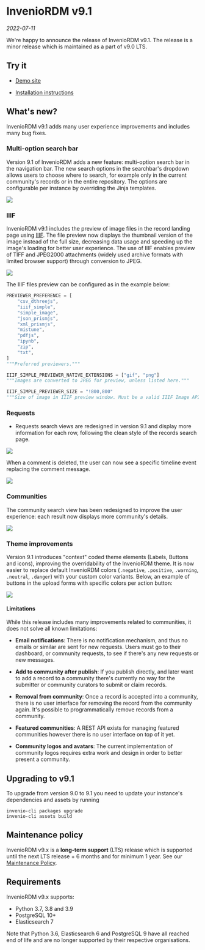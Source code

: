 # InvenioRDM v9.1

*2022-07-11*

We're happy to announce the release of InvenioRDM v9.1. The release is a minor release which is maintained as a part of v9.0 LTS.

## Try it

- [Demo site](https://inveniordm.web.cern.ch)

- [Installation instructions](https://inveniordm.docs.cern.ch/install/)

## What's new?

InvenioRDM v9.1 adds many user experience improvements and includes many bug fixes.

### Multi-option search bar

Version 9.1 of InvenioRDM adds a new feature: multi-option search bar in the navigation bar.
The new search options in the searchbar's dropdown allows users to choose where to search, for example only in the current community's records or in the entire repository.
The options are configurable per instance by overriding the Jinja templates.

![](img/../v9.1/multioption-search.png)

### IIIF

InvenioRDM v9.1 includes the preview of image files in the record landing page using [IIIF](https://iiif.io/).
The file preview now displays the thumbnail version of the image instead of the full size, decreasing data usage and speeding up the image's loading for better user experience.
The use of IIIF enables preview of TIFF and JPEG2000 attachments (widely used archive formats with limited browser support) through conversion to JPEG.

![](img/../v9.1/iiif.png)

The IIIF files preview can be configured as in the example below:

```python
PREVIEWER_PREFERENCE = [
    "csv_dthreejs",
    "iiif_simple",
    "simple_image",
    "json_prismjs",
    "xml_prismjs",
    "mistune",
    "pdfjs",
    "ipynb",
    "zip",
    "txt",
]
"""Preferred previewers."""

IIIF_SIMPLE_PREVIEWER_NATIVE_EXTENSIONS = ["gif", "png"]
"""Images are converted to JPEG for preview, unless listed here."""

IIIF_SIMPLE_PREVIEWER_SIZE = "!800,800"
"""Size of image in IIIF preview window. Must be a valid IIIF Image API size parameter."""

```

### Requests

* Requests search views are redesigned in version 9.1 and display more information for each row, following the clean style of the records search page.

![](img/../v9.1/requests.png)


When a comment is deleted, the user can now see a specific timeline event replacing the comment message.

![](img/../v9.1/comment-deletion.png)


### Communities

The community search view has been redesigned to improve the user experience: each result now displays more community's details.

![](img/../v9.1/communities.png)

### Theme improvements

Version 9.1 introduces "context" coded theme elements (Labels, Buttons and icons), improving the overridability of the InvenioRDM theme.
It is now easier to replace default InvenioRDM colors (`.negative`, `.positive`, `.warning`, `.neutral`, `.danger`) with your custom color variants.
Below, an example of buttons in the upload forms with specific colors per action button:

![](img/../v9.1/color-codes.png)


#### Limitations

While this release includes many improvements related to communities, it does not solve all known limitations:

- **Email notifications**: There is no notification mechanism, and thus no
  emails or similar are sent for new requests. Users must go to
  their dashboard, or community requests, to see if there's any new requests or
  new messages.

- **Add to community after publish**: If you publish directly, and later want
  to add a record to a community there's currently no way for the submitter or
  community curators to submit or claim records.

- **Removal from community**: Once a record is accepted into a community, there
  is no user interface for removing the record from the community again. It's
  possible to programmatically remove records from a community.

- **Featured communities**: A REST API exists for managing featured communities
  however there is no user interface on top of it yet.

- **Community logos and avatars**: The current implementation of community logos
  requires extra work and design in order to better present a community.

## Upgrading to v9.1

To upgrade from version 9.0 to 9.1 you need to update your instance's dependencies and assets by running
```shell
invenio-cli packages upgrade
invenio-cli assets build
```

## Maintenance policy

InvenioRDM v9.x is a **long-term support** (LTS) release which is supported until the next LTS release + 6 months and for minimum 1 year. See our [Maintenance Policy](../maintenance-policy.md).

## Requirements

InvenioRDM v9.x supports:

- Python 3.7, 3.8 and 3.9
- PostgreSQL 10+
- Elasticsearch 7

Note that Python 3.6, Elasticsearch 6 and PostgreSQL 9 have all reached end of life and are no longer supported by their respective organisations.
